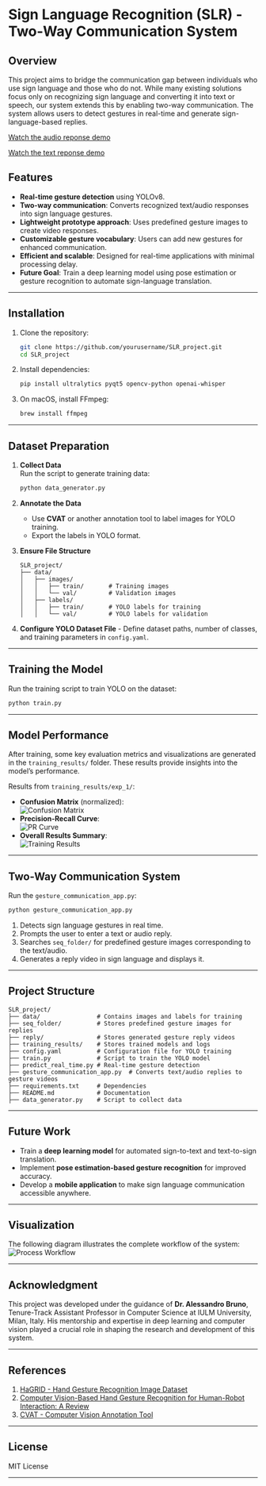 # Sign Language Recognition (SLR) - Two-Way Communication System

## Overview
This project aims to bridge the communication gap between individuals who use sign language and those who do not. While many existing solutions focus only on recognizing sign language and converting it into text or speech, our system extends this by enabling two-way communication. The system allows users to detect gestures in real-time and generate sign-language-based replies.

[Watch the audio reponse demo](https://drive.google.com/file/d/1WWC7SUFA82Se7f29Br_2j89RxJpuJTMZ/view?usp=sharing)



[Watch the text reponse demo](https://drive.google.com/file/d/1QDRsV_kTFOc5u43Y6sIFwv2H7d65m_MJ/view?usp=sharing)



## Features
- **Real-time gesture detection** using YOLOv8.
- **Two-way communication**: Converts recognized text/audio responses into sign language gestures.
- **Lightweight prototype approach**: Uses predefined gesture images to create video responses.
- **Customizable gesture vocabulary**: Users can add new gestures for enhanced communication.
- **Efficient and scalable**: Designed for real-time applications with minimal processing delay.
- **Future Goal**: Train a deep learning model using pose estimation or gesture recognition to automate sign-language translation.

---

## Installation

1. Clone the repository:
   ```bash
   git clone https://github.com/yourusername/SLR_project.git
   cd SLR_project
   ```

2. Install dependencies:
   ```bash
   pip install ultralytics pyqt5 opencv-python openai-whisper
   ```

3. On macOS, install FFmpeg:
   ```bash
   brew install ffmpeg
   ```

---

## Dataset Preparation

1. **Collect Data**  
   Run the script to generate training data:
   ```bash
   python data_generator.py
   ```

2. **Annotate the Data**  
   - Use **CVAT** or another annotation tool to label images for YOLO training.
   - Export the labels in YOLO format.

3. **Ensure File Structure**
   ```
   SLR_project/
   ├── data/
   │   ├── images/
   │   │   ├── train/       # Training images
   │   │   └── val/         # Validation images
   │   ├── labels/
   │   │   ├── train/       # YOLO labels for training
   │   │   └── val/         # YOLO labels for validation
   ```

4. **Configure YOLO Dataset File** - Define dataset paths, number of classes, and training parameters in `config.yaml`.

---

## Training the Model

Run the training script to train YOLO on the dataset:
```bash
python train.py
```


---

## Model Performance  
After training, some key evaluation metrics and visualizations are generated in the `training_results/` folder. These results provide insights into the model’s performance.  

Results from `training_results/exp_1/`:  
- **Confusion Matrix** (normalized):  
  ![Confusion Matrix](training_results/exp_1/confusion_matrix_normalized.png)  
- **Precision-Recall Curve**:  
  ![PR Curve](training_results/exp_1/PR_curve.png)  
- **Overall Results Summary**:  
  ![Training Results](training_results/exp_1/results.png)  



---
## Two-Way Communication System

Run the `gesture_communication_app.py`:
```bash
python gesture_communication_app.py
```
1. Detects sign language gestures in real time.
2. Prompts the user to enter a text or audio reply.
3. Searches `seq_folder/` for predefined gesture images corresponding to the text/audio.
4. Generates a reply video in sign language and displays it.

---

## Project Structure

```
SLR_project/
├── data/                # Contains images and labels for training
├── seq_folder/          # Stores predefined gesture images for replies
├── reply/               # Stores generated gesture reply videos
├── training_results/    # Stores trained models and logs
├── config.yaml          # Configuration file for YOLO training
├── train.py             # Script to train the YOLO model
├── predict_real_time.py # Real-time gesture detection
├── gesture_communication_app.py  # Converts text/audio replies to gesture videos
├── requirements.txt     # Dependencies
├── README.md            # Documentation
├── data_generator.py    # Script to collect data
```

---

## Future Work
- Train a **deep learning model** for automated sign-to-text and text-to-sign translation.
- Implement **pose estimation-based gesture recognition** for improved accuracy.
- Develop a **mobile application** to make sign language communication accessible anywhere.

---

## Visualization
The following diagram illustrates the complete workflow of the system:  
![Process Workflow](artifacts/gesture_communication_working.png)  

---

## Acknowledgment
This project was developed under the guidance of **Dr. Alessandro Bruno**, Tenure-Track Assistant Professor in Computer Science at IULM University, Milan, Italy. His mentorship and expertise in deep learning and computer vision played a crucial role in shaping the research and development of this system.

---

## References  
1. [HaGRID - Hand Gesture Recognition Image Dataset](https://openaccess.thecvf.com/content/WACV2024/papers/Kapitanov_HaGRID_--_HAnd_Gesture_Recognition_Image_Dataset_WACV_2024_paper.pdf)  
2. [Computer Vision-Based Hand Gesture Recognition for Human-Robot Interaction: A Review](https://www.mdpi.com/2313-433X/6/8/73)  
3. [CVAT - Computer Vision Annotation Tool](https://www.cvat.ai/)  

---

## License
MIT License

---
